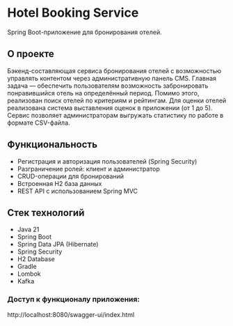 # Hotel Booking Service
Spring Boot-приложение для бронирования отелей.

## О проекте 
Бэкенд-составляющая сервиса бронирования отелей с возможностью управлять контентом через административную панель CMS.
Главная задача — обеспечить пользователям возможность забронировать понравившийся отель на определённый период.
Помимо этого, реализован поиск отелей по критериям и рейтингам. Для оценки отелей реализована система выставления оценок в приложении (от 1 до 5).
Сервис позволяет администраторам выгружать статистику по работе в формате CSV-файла.

## Функциональность 
- Регистрация и авторизация пользователей (Spring Security)
- Разграничение ролей: клиент и администратор
- CRUD-операции для бронирований
- Встроенная H2 база данных
- REST API с использованием Spring MVC

## Стек технологий

- Java 21
- Spring Boot
- Spring Data JPA (Hibernate)
- Spring Security
- H2 Database
- Gradle
- Lombok
- Kafka

###  Доступ к функционалу приложения:
  http://localhost:8080/swagger-ui/index.html